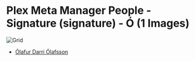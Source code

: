 # Plex Meta Manager People - Signature (signature) - Ó (1 Images)
![Grid](grid.jpg)

* [Ólafur Darri Ólafsson](https://raw.githubusercontent.com/meisnate12/Plex-Meta-Manager-People-signature/master/Ó/Images/%C3%93lafur%20Darri%20%C3%93lafsson.jpg)
